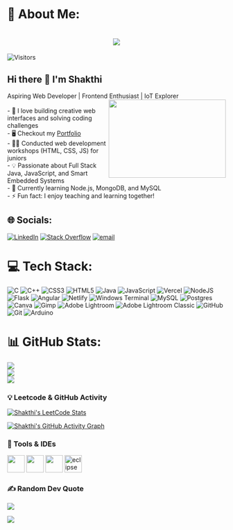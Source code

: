 # 💫 About Me:
<h1 align="center">
  <img src="https://readme-typing-svg.demolab.com?font=Fira+Code&weight=600&size=24&pause=1000&color=blue&center=true&vCenter=true&random=false&width=435&lines=Hey+there%2C+I'm+Shakthi" />
</h1>

![Visitors](https://komarev.com/ghpvc/?username=Mshakthiswaran&color=blueorange)

## Hi there 👋 I'm Shakthi

Aspiring Web Developer | Frontend Enthusiast | IoT Explorer  
<img align="right" width="270" height="180" src="https://i.pinimg.com/originals/47/f0/34/47f0342cec72b800463bf003eac1257e.gif">
<br>- 🎯 I love building creative web interfaces and solving coding challenges  <br>- 🖥️ Checkout my [Portfolio](https://portfolio-wine-one-15.vercel.app/#m)  <br>- 👨‍🏫 Conducted web development workshops (HTML, CSS, JS) for juniors  <br>- 💡 Passionate about Full Stack Java, JavaScript, and Smart Embedded Systems  <br>- 🌱 Currently learning Node.js, MongoDB, and MySQL  <br>- ⚡ Fun fact: I enjoy teaching and learning together!<br>


## 🌐 Socials:
[![LinkedIn](https://img.shields.io/badge/LinkedIn-%230077B5.svg?logo=linkedin&logoColor=white)](https://linkedin.com/in/shakthiswaranm) [![Stack Overflow](https://img.shields.io/badge/-Stackoverflow-FE7A16?logo=stack-overflow&logoColor=white)](https://stackoverflow.com/users/1786234) [![email](https://img.shields.io/badge/Email-D14836?logo=gmail&logoColor=white)](mailto:shakthiswaran17@gmail.com) 

# 💻 Tech Stack:
![C](https://img.shields.io/badge/c-%2300599C.svg?style=for-the-badge&logo=c&logoColor=white) ![C++](https://img.shields.io/badge/c++-%2300599C.svg?style=for-the-badge&logo=c%2B%2B&logoColor=white) ![CSS3](https://img.shields.io/badge/css3-%231572B6.svg?style=for-the-badge&logo=css3&logoColor=white) ![HTML5](https://img.shields.io/badge/html5-%23E34F26.svg?style=for-the-badge&logo=html5&logoColor=white) ![Java](https://img.shields.io/badge/java-%23ED8B00.svg?style=for-the-badge&logo=openjdk&logoColor=white) ![JavaScript](https://img.shields.io/badge/javascript-%23323330.svg?style=for-the-badge&logo=javascript&logoColor=%23F7DF1E) ![Vercel](https://img.shields.io/badge/vercel-%23000000.svg?style=for-the-badge&logo=vercel&logoColor=white) ![NodeJS](https://img.shields.io/badge/node.js-6DA55F?style=for-the-badge&logo=node.js&logoColor=white) ![Flask](https://img.shields.io/badge/flask-%23000.svg?style=for-the-badge&logo=flask&logoColor=white) ![Angular](https://img.shields.io/badge/angular-%23DD0031.svg?style=for-the-badge&logo=angular&logoColor=white) ![Netlify](https://img.shields.io/badge/netlify-%23000000.svg?style=for-the-badge&logo=netlify&logoColor=#00C7B7) ![Windows Terminal](https://img.shields.io/badge/Windows%20Terminal-%234D4D4D.svg?style=for-the-badge&logo=windows-terminal&logoColor=white) ![MySQL](https://img.shields.io/badge/mysql-4479A1.svg?style=for-the-badge&logo=mysql&logoColor=white) ![Postgres](https://img.shields.io/badge/postgres-%23316192.svg?style=for-the-badge&logo=postgresql&logoColor=white) ![Canva](https://img.shields.io/badge/Canva-%2300C4CC.svg?style=for-the-badge&logo=Canva&logoColor=white) ![Gimp](https://img.shields.io/badge/Gimp-657D8B?style=for-the-badge&logo=gimp&logoColor=FFFFFF) ![Adobe Lightroom](https://img.shields.io/badge/Adobe%20Lightroom-31A8FF.svg?style=for-the-badge&logo=Adobe%20Lightroom&logoColor=white) ![Adobe Lightroom Classic](https://img.shields.io/badge/Adobe%20Lightroom%20Classic-31A8FF.svg?style=for-the-badge&logo=Adobe%20Lightroom%20Classic&logoColor=white) ![GitHub](https://img.shields.io/badge/github-%23121011.svg?style=for-the-badge&logo=github&logoColor=white) ![Git](https://img.shields.io/badge/git-%23F05033.svg?style=for-the-badge&logo=git&logoColor=white) ![Arduino](https://img.shields.io/badge/-Arduino-00979D?style=for-the-badge&logo=Arduino&logoColor=white)

# 📊 GitHub Stats:
![](https://github-readme-stats.vercel.app/api?username=Mshakthiswaran&theme=dark&hide_border=false&include_all_commits=true&count_private=true)<br/>
![](https://nirzak-streak-stats.vercel.app/?user=Mshakthiswaran&theme=dark&hide_border=false)<br/>
![](https://github-readme-stats.vercel.app/api/top-langs/?username=Mshakthiswaran&theme=dark&hide_border=false&include_all_commits=true&count_private=true&layout=compact)

### 💡 Leetcode & GitHub Activity

[![Shakthi's LeetCode Stats](https://leetcard.jacoblin.cool/shakthiswaran?theme=light&font=Outfit)](https://leetcode.com/shakthiswaran)

[![Shakthi's GitHub Activity Graph](https://github-readme-activity-graph.vercel.app/graph?username=Mshakthiswaran&bg_color=000000&color=00ffb3&line=00ffb3&point=ffffff&area=true&hide_border=true)](https://github.com/ashutosh00710/github-readme-activity-graph)

### 🔧 Tools & IDEs

<img height="40" src="https://img.icons8.com/color/48/visual-studio-code-2019.png"/>
<img height="40" src="https://img.icons8.com/color/48/pycharm.png"/>
<img height="40" src="https://img.icons8.com/color/48/git.png"/>
<img height="40" src="https://img.icons8.com/ios-filled/50/eclipse.png" alt="eclipse"/>

### ✍️ Random Dev Quote

![](https://quotes-github-readme.vercel.app/api?type=horizontal&theme=radical)

[![](https://visitcount.itsvg.in/api?id=Mshakthiswaran&icon=0&color=0)](https://visitcount.itsvg.in)

<!-- Proudly created with GPRM ( https://gprm.itsvg.in ) -->
